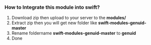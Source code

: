 ### How to Integrate this module into swift?

1. Download zip then upload to your server to the **modules/**
2. Extract zip then you will get new folder like **swift-modules-genuid-master**
3. Rename foldername **swift-modules-genuid-master** to **genuid**
4. Done